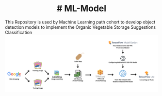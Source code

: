  <h1 align="center"> # ML-Model </h1>

This Repository is used by Machine Learning path cohort to develop object detection models to implement the Organic Vegetable Storage Suggestions Classification
![Bangkit Image](bangkit.png)

